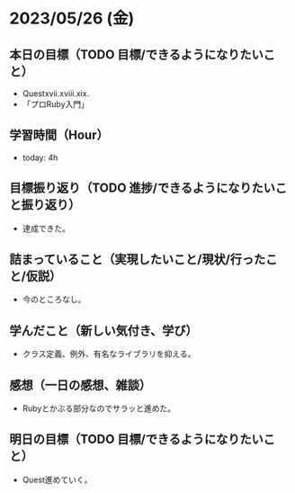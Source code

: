 # 2023/05/26 (金)

## 本日の目標（TODO 目標/できるようになりたいこと）

- Questxvii.xviii.xix.
- 「プロRuby入門」

## 学習時間（Hour）

- today: 4h

## 目標振り返り（TODO 進捗/できるようになりたいこと振り返り）

- 達成できた。

## 詰まっていること（実現したいこと/現状/行ったこと/仮説）

- 今のところなし。

## 学んだこと（新しい気付き、学び）

- クラス定義、例外、有名なライブラリを抑える。

## 感想（一日の感想、雑談）

- Rubyとかぶる部分なのでサラッと進めた。

## 明日の目標（TODO 目標/できるようになりたいこと）

- Quest進めていく。
